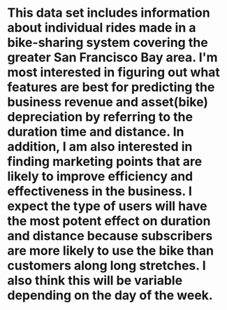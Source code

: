 # This data set includes information about individual rides made in a bike-sharing system covering the greater San Francisco Bay area. I'm most interested in figuring out what features are best for predicting the business revenue and asset(bike) depreciation by referring to the duration time and distance. In addition, I am also interested in finding marketing points that are likely to improve efficiency and effectiveness in the business. I expect the type of users will have the most potent effect on duration and distance because subscribers are more likely to use the bike than customers along long stretches. I also think this will be variable depending on the day of the week.
